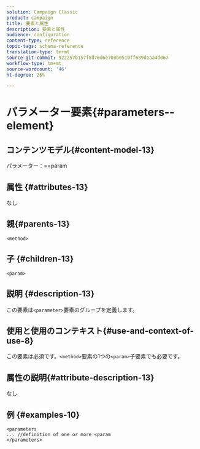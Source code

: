 ```yaml
---
solution: Campaign Classic
product: campaign
title: 要素と属性
description: 要素と属性
audience: configuration
content-type: reference
topic-tags: schema-reference
translation-type: tm+mt
source-git-commit: 922257b157f8d76d6e703b0510ff689d1aa4d067
workflow-type: tm+mt
source-wordcount: '46'
ht-degree: 26%

---
```



# パラメーター要素{#parameters--element}

## コンテンツモデル{#content-model-13}

パラメーター：==param

## 属性 {#attributes-13}

なし

## 親{#parents-13}

`<method>`

## 子 {#children-13}

`<param>`

## 説明 {#description-13}

この要素は`<parameter>`要素のグループを定義します。

## 使用と使用のコンテキスト{#use-and-context-of-use-8}

この要素は必須です。`<method>`要素の1つの`<param>`子要素でも必要です。

## 属性の説明{#attribute-description-13}

なし

## 例 {#examples-10}

```
<parameters
... //definition of one or more <param
</parameters>
```
